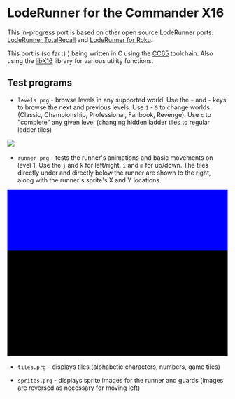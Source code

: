 # LodeRunner for the Commander X16

This in-progress port is based on other open source LodeRunner ports: [LodeRunner TotalRecall](https://github.com/SimonHung/LodeRunner_TotalRecall) and [LodeRunner for Roku](https://github.com/lvcabral/Lode-Runner-Roku).

This port is (so far :) ) being written in C using the [CC65](https://cc65.github.io/) toolchain.  Also using the [libX16](https://github.com/CJLove/libX16) library for various utility functions.

## Test programs
* `levels.prg` - browse levels in any supported world.  Use the `+` and `-` keys to browse the next and previous levels.  Use `1` - `5` to change worlds (Classic, Championship, Professional, Fanbook, Revenge).  Use `c` to "complete" any given level (changing hidden ladder tiles to regular ladder tiles)

![](levels.gif)

* `runner.prg` - tests the runner's animations and basic movements on level 1.  Use the `j` and `k` for left/right, `i` and `m` for up/down.  The tiles directly under and directly below the runner are shown to the right, along with the runner's sprite's X and Y locations.

![](runner.gif)

* `tiles.prg` - displays tiles (alphabetic characters, numbers, game tiles)

* `sprites.prg` - displays sprite images for the runner and guards (images are reversed as necessary for moving left)
